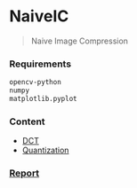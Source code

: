 # NaiveIC
> Naive Image Compression

### Requirements
```bash
opencv-python
numpy
matplotlib.pyplot
```

### Content
+ [DCT](./dct.py)
+ [Quantization](./quantization.py)

### [Report](./report.pdf)